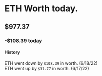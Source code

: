 # ETH Worth today.
## $977.37
### -$108.39 today

#### History
ETH went down by `$108.39` in worth. (6/18/22)  
ETH went up by `$31.77` in worth. (6/17/22)
